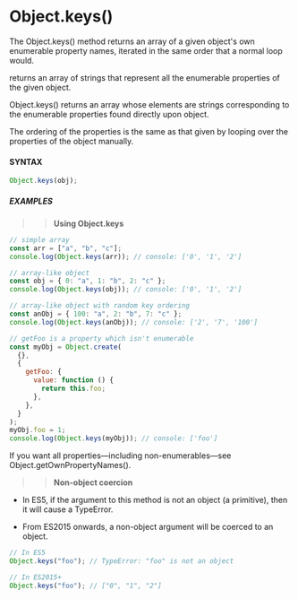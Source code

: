 # Object.keys()

The Object.keys() method returns an array of a given object's own enumerable property names, iterated in the same order that a normal loop would.

returns an array of strings that represent all the enumerable properties of the given object.

Object.keys() returns an array whose elements are strings corresponding to the enumerable properties found directly upon object.

The ordering of the properties is the same as that given by looping over the properties of the object manually.

#### **SYNTAX**

```js
Object.keys(obj);
```

##### **EXAMPLES**

> > **Using Object.keys**

```js
// simple array
const arr = ["a", "b", "c"];
console.log(Object.keys(arr)); // console: ['0', '1', '2']

// array-like object
const obj = { 0: "a", 1: "b", 2: "c" };
console.log(Object.keys(obj)); // console: ['0', '1', '2']

// array-like object with random key ordering
const anObj = { 100: "a", 2: "b", 7: "c" };
console.log(Object.keys(anObj)); // console: ['2', '7', '100']

// getFoo is a property which isn't enumerable
const myObj = Object.create(
  {},
  {
    getFoo: {
      value: function () {
        return this.foo;
      },
    },
  }
);
myObj.foo = 1;
console.log(Object.keys(myObj)); // console: ['foo']
```

If you want all properties—including non-enumerables—see Object.getOwnPropertyNames().

> > **Non-object coercion**

- In ES5, if the argument to this method is not an object (a primitive), then it will cause a TypeError.

- From ES2015 onwards, a non-object argument will be coerced to an object.

```js
// In ES5
Object.keys("foo"); // TypeError: "foo" is not an object

// In ES2015+
Object.keys("foo"); // ["0", "1", "2"]
```
